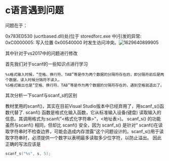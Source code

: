 # c语言遇到问题

问题在于：

0x783ED530 (ucrtbased.dll)处(位于 storedforc.exe 中)引发的异常: 0xC0000005: 写入位置 0x00540000 时发生访问冲突。![1629640899905](C:\Users\1\AppData\Local\Temp\1629640899905.png)

其中针对于vs2017中的问题进行修改

首先我们对于scanf的一些知识点进行学习

```
%s格式输入时候，“空格、换行符、TAB”等是作为两个数据的分隔符存在的，即分隔符前后是两个数据，读入时候分隔符不读入。
%S格式输出也是“空格、换行符、TAB”等是作为两个数据的分隔符存在的，遇到空格就退出了。
```

其次分析一下scanf与scanf_s的区别

教材里用的scanf()，其实在目前Visual Studio版本中已经弃用了，用scanf_s()函数代替了.
scanf() 函数是格式化输入函数，它从标准输入设备(键盘) 读取输入的信息。其调用格式为:scanf("<格式化字符串>"，<地址表>)。
scanf_s() 的功能虽然与scanf() 相同，但却比 scanf() 安全，因为 scanf_s() 是针对“ scanf()在读取字符串时不检查边界，可能会造成内存泄露”这个问题设计的。scanf_s()用于读取字符串时，必须提供一个数字以表明最多读取多少位字符，以防止溢出。
因此正确的写法应该是

```c
scanf_s("%s", s, 5);
```


